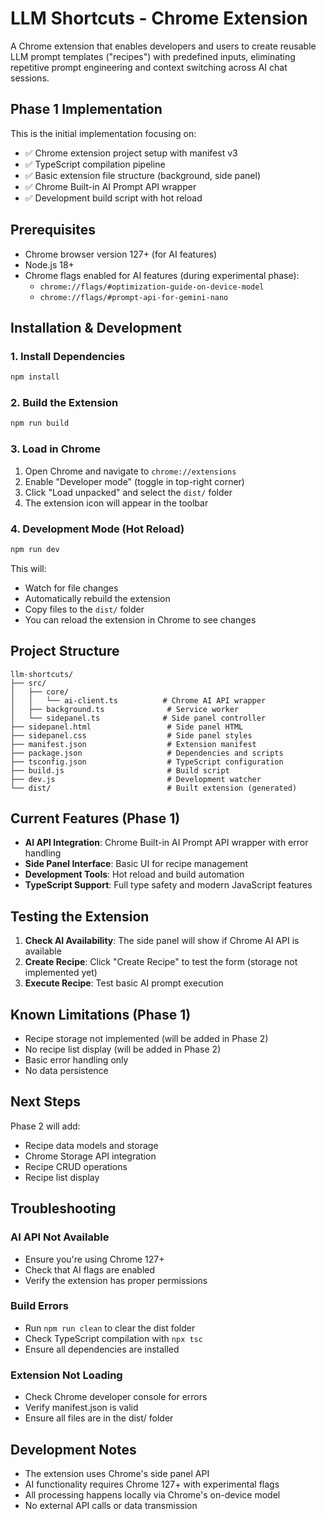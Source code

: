 # LLM Shortcuts - Chrome Extension

A Chrome extension that enables developers and users to create reusable LLM prompt templates ("recipes") with predefined inputs, eliminating repetitive prompt engineering and context switching across AI chat sessions.

## Phase 1 Implementation

This is the initial implementation focusing on:
- ✅ Chrome extension project setup with manifest v3
- ✅ TypeScript compilation pipeline
- ✅ Basic extension file structure (background, side panel)
- ✅ Chrome Built-in AI Prompt API wrapper
- ✅ Development build script with hot reload

## Prerequisites

- Chrome browser version 127+ (for AI features)
- Node.js 18+ 
- Chrome flags enabled for AI features (during experimental phase):
  - `chrome://flags/#optimization-guide-on-device-model`
  - `chrome://flags/#prompt-api-for-gemini-nano`

## Installation & Development

### 1. Install Dependencies

```bash
npm install
```

### 2. Build the Extension

```bash
npm run build
```

### 3. Load in Chrome

1. Open Chrome and navigate to `chrome://extensions`
2. Enable "Developer mode" (toggle in top-right corner)
3. Click "Load unpacked" and select the `dist/` folder
4. The extension icon will appear in the toolbar

### 4. Development Mode (Hot Reload)

```bash
npm run dev
```

This will:
- Watch for file changes
- Automatically rebuild the extension
- Copy files to the `dist/` folder
- You can reload the extension in Chrome to see changes

## Project Structure

```
llm-shortcuts/
├── src/
│   ├── core/
│   │   └── ai-client.ts          # Chrome AI API wrapper
│   ├── background.ts              # Service worker
│   └── sidepanel.ts              # Side panel controller
├── sidepanel.html                 # Side panel HTML
├── sidepanel.css                  # Side panel styles
├── manifest.json                  # Extension manifest
├── package.json                   # Dependencies and scripts
├── tsconfig.json                  # TypeScript configuration
├── build.js                       # Build script
├── dev.js                         # Development watcher
└── dist/                          # Built extension (generated)
```

## Current Features (Phase 1)

- **AI API Integration**: Chrome Built-in AI Prompt API wrapper with error handling
- **Side Panel Interface**: Basic UI for recipe management
- **Development Tools**: Hot reload and build automation
- **TypeScript Support**: Full type safety and modern JavaScript features

## Testing the Extension

1. **Check AI Availability**: The side panel will show if Chrome AI API is available
2. **Create Recipe**: Click "Create Recipe" to test the form (storage not implemented yet)
3. **Execute Recipe**: Test basic AI prompt execution

## Known Limitations (Phase 1)

- Recipe storage not implemented (will be added in Phase 2)
- No recipe list display (will be added in Phase 2)
- Basic error handling only
- No data persistence

## Next Steps

Phase 2 will add:
- Recipe data models and storage
- Chrome Storage API integration
- Recipe CRUD operations
- Recipe list display

## Troubleshooting

### AI API Not Available
- Ensure you're using Chrome 127+
- Check that AI flags are enabled
- Verify the extension has proper permissions

### Build Errors
- Run `npm run clean` to clear the dist folder
- Check TypeScript compilation with `npx tsc`
- Ensure all dependencies are installed

### Extension Not Loading
- Check Chrome developer console for errors
- Verify manifest.json is valid
- Ensure all files are in the dist/ folder

## Development Notes

- The extension uses Chrome's side panel API
- AI functionality requires Chrome 127+ with experimental flags
- All processing happens locally via Chrome's on-device model
- No external API calls or data transmission
